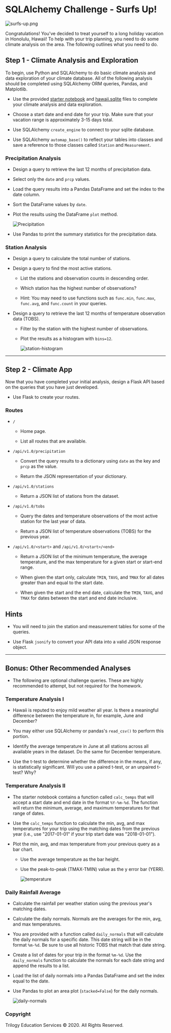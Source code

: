 # SQLAlchemy Challenge - Surfs Up!

![surfs-up.png](Images/surfs-up.png)

Congratulations! You've decided to treat yourself to a long holiday vacation in Honolulu, Hawaii! To help with your trip planning, you need to do some climate analysis on the area. The following outlines what you need to do.

## Step 1 - Climate Analysis and Exploration

To begin, use Python and SQLAlchemy to do basic climate analysis and data exploration of your climate database. All of the following analysis should be completed using SQLAlchemy ORM queries, Pandas, and Matplotlib.

* Use the provided [starter notebook](climate_starter.ipynb) and [hawaii.sqlite](Resources/hawaii.sqlite) files to complete your climate analysis and data exploration.

* Choose a start date and end date for your trip. Make sure that your vacation range is approximately 3-15 days total.

* Use SQLAlchemy `create_engine` to connect to your sqlite database.

* Use SQLAlchemy `automap_base()` to reflect your tables into classes and save a reference to those classes called `Station` and `Measurement`.

### Precipitation Analysis

* Design a query to retrieve the last 12 months of precipitation data.

* Select only the `date` and `prcp` values.

* Load the query results into a Pandas DataFrame and set the index to the date column.

* Sort the DataFrame values by `date`.

* Plot the results using the DataFrame `plot` method.

  ![Precipitation](Images/Precipitation.png)

* Use Pandas to print the summary statistics for the precipitation data.

### Station Analysis

* Design a query to calculate the total number of stations.

* Design a query to find the most active stations.

  * List the stations and observation counts in descending order.

  * Which station has the highest number of observations?

  * Hint: You may need to use functions such as `func.min`, `func.max`, `func.avg`, and `func.count` in your queries.

* Design a query to retrieve the last 12 months of temperature observation data (TOBS).

  * Filter by the station with the highest number of observations.

  * Plot the results as a histogram with `bins=12`.

    ![station-histogram](Images/Station-Histogram.png)

- - -

## Step 2 - Climate App

Now that you have completed your initial analysis, design a Flask API based on the queries that you have just developed.

* Use Flask to create your routes.

### Routes

* `/`

  * Home page.

  * List all routes that are available.

* `/api/v1.0/precipitation`

  * Convert the query results to a dictionary using `date` as the key and `prcp` as the value.

  * Return the JSON representation of your dictionary.

* `/api/v1.0/stations`

  * Return a JSON list of stations from the dataset.

* `/api/v1.0/tobs`
  * Query the dates and temperature observations of the most active station for the last year of data.
  
  * Return a JSON list of temperature observations (TOBS) for the previous year.

* `/api/v1.0/<start>` and `/api/v1.0/<start>/<end>`

  * Return a JSON list of the minimum temperature, the average temperature, and the max temperature for a given start or start-end range.

  * When given the start only, calculate `TMIN`, `TAVG`, and `TMAX` for all dates greater than and equal to the start date.

  * When given the start and the end date, calculate the `TMIN`, `TAVG`, and `TMAX` for dates between the start and end date inclusive.

## Hints

* You will need to join the station and measurement tables for some of the queries.

* Use Flask `jsonify` to convert your API data into a valid JSON response object.

- - -

## Bonus: Other Recommended Analyses

* The following are optional challenge queries. These are highly recommended to attempt, but not required for the homework.

### Temperature Analysis I

* Hawaii is reputed to enjoy mild weather all year. Is there a meaningful difference between the temperature in, for example, June and December?

* You may either use SQLAlchemy or pandas's `read_csv()` to perform this portion.

* Identify the average temperature in June at all stations across all available years in the dataset. Do the same for December temperature.

* Use the t-test to determine whether the difference in the means, if any, is statistically significant. Will you use a paired t-test, or an unpaired t-test? Why?

### Temperature Analysis II

* The starter notebook contains a function called `calc_temps` that will accept a start date and end date in the format `%Y-%m-%d`. The function will return the minimum, average, and maximum temperatures for that range of dates.

* Use the `calc_temps` function to calculate the min, avg, and max temperatures for your trip using the matching dates from the previous year (i.e., use "2017-01-01" if your trip start date was "2018-01-01").

* Plot the min, avg, and max temperature from your previous query as a bar chart.

  * Use the average temperature as the bar height.

  * Use the peak-to-peak (TMAX-TMIN) value as the y error bar (YERR).

    ![temperature](Images/Temperature.png)

### Daily Rainfall Average

* Calculate the rainfall per weather station using the previous year's matching dates.

* Calculate the daily normals. Normals are the averages for the min, avg, and max temperatures.

* You are provided with a function called `daily_normals` that will calculate the daily normals for a specific date. This date string will be in the format `%m-%d`. Be sure to use all historic TOBS that match that date string.

* Create a list of dates for your trip in the format `%m-%d`. Use the `daily_normals` function to calculate the normals for each date string and append the results to a list.

* Load the list of daily normals into a Pandas DataFrame and set the index equal to the date.

* Use Pandas to plot an area plot (`stacked=False`) for the daily normals.

  ![daily-normals](Images/DailyNormals.png)

### Copyright

Trilogy Education Services © 2020. All Rights Reserved.
